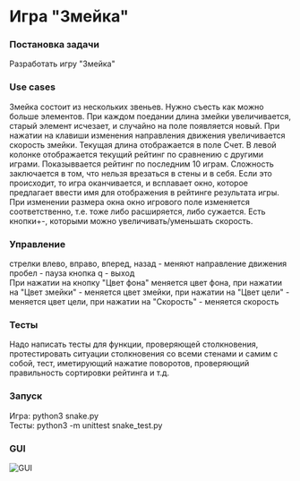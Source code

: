 **Игра "Змейка"**
=================
### **Постановка задачи**  
Разработать игру "Змейка"  
### **Use cases**  
Змейка состоит из нескольких звеньев. Нужно съесть как можно больше элементов. При каждом поедании длина змейки увеличивается, старый элемент исчезает, и случайно на поле появляется новый. При нажатии на клавиши изменения направления движения увеличивается скорость змейки. Текущая длина отображается в поле Счет. В левой колонке отображается текущий рейтинг по сравнению с другими играми. Показыввается рейтинг по последним 10 играм. Сложность заключается в том, что нельзя врезаться в стены и в себя. Если это происходит, то игра оканчивается, и всплавает окно, которое предлагает ввести имя для отображения в рейтинге результата игры. При изменении размера окна окно игрового поле изменяется соответственно, т.е. тоже либо расширяется, либо сужается. Есть кнопки+-, которыми можно увеличивать/уменьшать скорость.  
### **Управление**  
стрелки влево, вправо, вперед, назад - меняют направление движения
пробел - пауза
кнопка q - выход  
При нажатии на кнопку "Цвет фона" меняется цвет фона, при нажатии на "Цвет змейки" - меняется цвет змейки, при нажатии на "Цвет цели" - меняется цвет цели, при нажатии на "Скорость" - меняется скорость  
### **Тесты**  
Надо написать тесты для функции, проверяющей столкновения, протестировать ситуации столкновения со всеми стенами и самим с собой, тест, иметирующий нажатие поворотов, проверяющий правильность сортировки рейтинга и т.д.  
###  **Запуск**  
Игра: python3 snake.py  
Тесты: python3 -m unittest snake_test.py  
### **GUI**  
![GUI](https://github.com/ilpol/Python-project/blob/master/interfaceNew.png)


